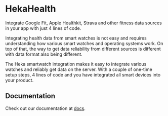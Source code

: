 # HekaHealth

Integrate Google Fit, Apple Healthkit, Strava and other fitness data sources in your app with just 4 lines of code.

Integrating health data from smart watches is not easy and requires understanding how various smart watches and operating systems work. On top of that, the way to get data reliability from different sources is different with data format also being different.

The Heka smartwatch integration makes it easy to integrate various watches and reliably get data on the server. With a couple of one-time setup steps, 4 lines of code and you have integrated all smart devices into your product.

## Documentation

Check out our documentation at [docs](https://docs.metric.health/).
